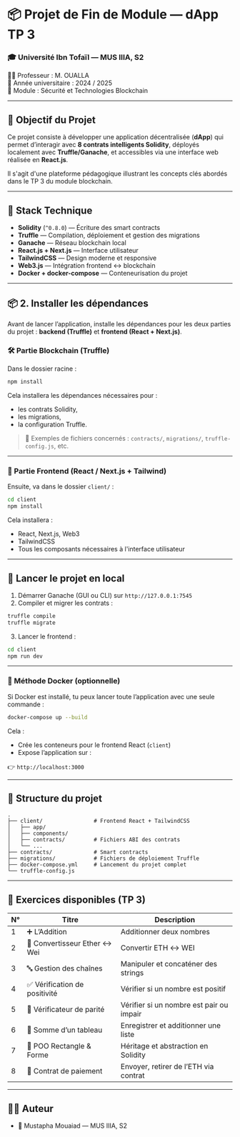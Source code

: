 # 📦 Projet de Fin de Module — dApp TP 3

### 🎓 Université Ibn Tofaïl — MUS IIIA, S2  
🧑‍🏫 Professeur : M. OUALLA  
📅 Année universitaire : 2024 / 2025  
📁 Module : Sécurité et Technologies Blockchain

---

## 🎯 Objectif du Projet

Ce projet consiste à développer une application décentralisée (**dApp**) qui permet d’interagir avec **8 contrats intelligents Solidity**, déployés localement avec **Truffle/Ganache**, et accessibles via une interface web réalisée en **React.js**.

Il s'agit d'une plateforme pédagogique illustrant les concepts clés abordés dans le TP 3 du module blockchain.

---

## 🧰 Stack Technique

- **Solidity** (`^0.8.0`) — Écriture des smart contracts  
- **Truffle** — Compilation, déploiement et gestion des migrations  
- **Ganache** — Réseau blockchain local  
- **React.js + Next.js** — Interface utilisateur  
- **TailwindCSS** — Design moderne et responsive  
- **Web3.js** — Intégration frontend ↔ blockchain  
- **Docker + docker-compose** — Conteneurisation du projet

---

## 📦 2. Installer les dépendances

Avant de lancer l’application, installe les dépendances pour les deux parties du projet : **backend (Truffle)** et **frontend (React + Next.js)**.

### 🛠 Partie Blockchain (Truffle)

Dans le dossier racine :

```bash
npm install
```

Cela installera les dépendances nécessaires pour :
- les contrats Solidity,
- les migrations,
- la configuration Truffle.

> 📁 Exemples de fichiers concernés : `contracts/`, `migrations/`, `truffle-config.js`, etc.

---

### 🎨 Partie Frontend (React / Next.js + Tailwind)

Ensuite, va dans le dossier `client/` :

```bash
cd client
npm install
```

Cela installera :
- React, Next.js, Web3
- TailwindCSS
- Tous les composants nécessaires à l'interface utilisateur

---

## 🚀 Lancer le projet en local

1. Démarrer Ganache (GUI ou CLI) sur `http://127.0.0.1:7545`
2. Compiler et migrer les contrats :  
```bash
truffle compile
truffle migrate
```
3. Lancer le frontend :  
```bash
cd client
npm run dev
```

---

### 🐳 Méthode Docker (optionnelle)

Si Docker est installé, tu peux lancer toute l’application avec une seule commande :

```bash
docker-compose up --build
```

Cela :

- Crée les conteneurs pour le frontend React (`client`)
- Expose l’application sur :

👉 `http://localhost:3000`

---

## 📂 Structure du projet

```
.
├── client/                # Frontend React + TailwindCSS
│   ├── app/
│   ├── components/
│   ├── contracts/         # Fichiers ABI des contrats
│   └── ...
├── contracts/             # Smart contracts
├── migrations/            # Fichiers de déploiement Truffle
├── docker-compose.yml     # Lancement du projet complet
└── truffle-config.js
```

---

## 🧪 Exercices disponibles (TP 3)

| N° | Titre                            | Description                                         |
|----|----------------------------------|-----------------------------------------------------|
| 1  | ➕ L’Addition                     | Additionner deux nombres                           |
| 2  | 🔁 Convertisseur Ether ↔ Wei     | Convertir ETH ↔ WEI                                |
| 3  | 🔤 Gestion des chaînes           | Manipuler et concaténer des strings                |
| 4  | ✅ Vérification de positivité    | Vérifier si un nombre est positif                  |
| 5  | 🔢 Vérificateur de parité        | Vérifier si un nombre est pair ou impair           |
| 6  | 🧮 Somme d’un tableau            | Enregistrer et additionner une liste               |
| 7  | 📐 POO Rectangle & Forme         | Héritage et abstraction en Solidity                |
| 8  | 💸 Contrat de paiement           | Envoyer, retirer de l’ETH via contrat              |

---

## 👨‍💻 Auteur

- 👤 Mustapha Mouaiad — MUS IIIA, S2
